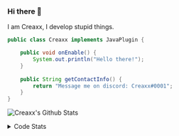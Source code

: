 ### Hi there 👋

I am Creaxx, I develop stupid things. 

```java
public class Creaxx implements JavaPlugin {

    public void onEnable() {
        System.out.println("Hello there!");
    }
    
    public String getContactInfo() {
        return "Message me on discord: Creaxx#0001";
    }
}
```

![Creaxx's Github Stats](https://github-readme-stats.vercel.app/api?username=CreaxxOG&show_icons=true&theme=dark&count_private=true)

<details>
  <summary>Code Stats</summary>

<!--START_SECTION:waka-->
![Code Time](http://img.shields.io/badge/Code%20Time-1%2C138%20hrs%2014%20mins-blue)

![Lines of code](https://img.shields.io/badge/From%20Hello%20World%20I%27ve%20Written-550.6%20thousand%20lines%20of%20code-blue)

**🐱 My GitHub Data** 

> 📦 66.3 kB Used in GitHub's Storage 
 > 
> 🏆 857 Contributions in the Year 2023
 > 
> 🚫 Not Opted to Hire
 > 
> 📜 4 Public Repositories 
 > 
> 🔑 2 Private Repositories 
 > 
**I'm an Early 🐤** 

```text
🌞 Morning                256 commits         ██░░░░░░░░░░░░░░░░░░░░░░░   07.14 % 
🌆 Daytime                1568 commits        ███████████░░░░░░░░░░░░░░   43.71 % 
🌃 Evening                1708 commits        ████████████░░░░░░░░░░░░░   47.62 % 
🌙 Night                  55 commits          ░░░░░░░░░░░░░░░░░░░░░░░░░   01.53 % 
```
📅 **I'm Most Productive on Saturday** 

```text
Monday                   419 commits         ███░░░░░░░░░░░░░░░░░░░░░░   11.68 % 
Tuesday                  467 commits         ███░░░░░░░░░░░░░░░░░░░░░░   13.02 % 
Wednesday                497 commits         ███░░░░░░░░░░░░░░░░░░░░░░   13.86 % 
Thursday                 584 commits         ████░░░░░░░░░░░░░░░░░░░░░   16.28 % 
Friday                   340 commits         ██░░░░░░░░░░░░░░░░░░░░░░░   09.48 % 
Saturday                 656 commits         █████░░░░░░░░░░░░░░░░░░░░   18.29 % 
Sunday                   624 commits         ████░░░░░░░░░░░░░░░░░░░░░   17.40 % 
```


📊 **This Week I Spent My Time On** 

```text
💬 Programming Languages: 
Java                     3 hrs 30 mins       ███████████████████████░░   93.88 % 
XML                      7 mins              █░░░░░░░░░░░░░░░░░░░░░░░░   03.28 % 
YAML                     3 mins              ░░░░░░░░░░░░░░░░░░░░░░░░░   01.56 % 
Kotlin                   2 mins              ░░░░░░░░░░░░░░░░░░░░░░░░░   01.13 % 
GitIgnore file           0 secs              ░░░░░░░░░░░░░░░░░░░░░░░░░   00.14 % 

🔥 Editors: 
IntelliJ                 3 hrs 43 mins       █████████████████████████   100.00 % 
```

**I Mostly Code in Java** 

```text
Java                     50 repos            ████████████████████░░░░░   81.97 % 
Kotlin                   8 repos             ███░░░░░░░░░░░░░░░░░░░░░░   13.11 % 
TypeScript               2 repos             █░░░░░░░░░░░░░░░░░░░░░░░░   03.28 % 
EJS                      1 repo              ░░░░░░░░░░░░░░░░░░░░░░░░░   01.64 % 
```




 Last Updated on 18/03/2023 12:35:04 UTC
<!--END_SECTION:waka-->
</details>
